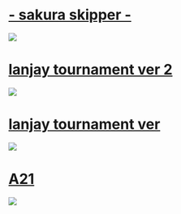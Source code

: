 # [- sakura skipper -](https://milinho.s-ul.eu/rtrO4vrc)
![](https://osu.ppy.sh/ss/16354215/c4cc)

# [lanjay tournament ver 2](https://milinho.s-ul.eu/58ealO93)
![](https://osu.ppy.sh/ss/16300883/55da)

# [lanjay tournament ver](https://drive.google.com/file/d/1u-jQeVdlZLHV2XqJ8OeHG0Umtfh5zgyh/view?usp=sharing)
![](https://osu.ppy.sh/ss/16298943/5515)

# [A21](https://drive.google.com/file/d/1dyGTu5rU7xprmYkIETI1AYmWqDuWHNkD/view?usp=sharing)
![](https://cdn.discordapp.com/attachments/745632745128067192/787696611308208148/unknown.png)
